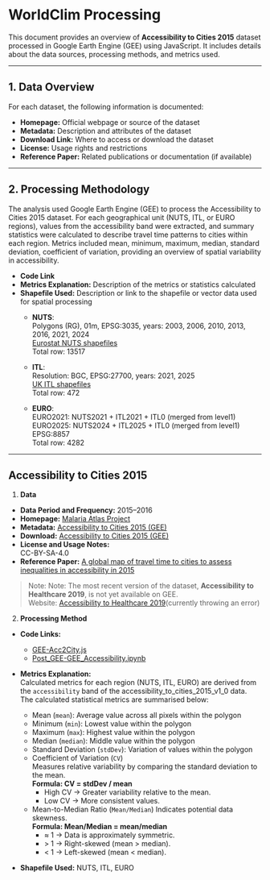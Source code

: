 # WorldClim Processing

This document provides an overview of **Accessibility to Cities 2015** dataset processed in Google Earth Engine (GEE) using JavaScript. It includes details about the data sources, processing methods, and metrics used.

---

## 1. Data Overview

For each dataset, the following information is documented:

- **Homepage:** Official webpage or source of the dataset  
- **Metadata:** Description and attributes of the dataset  
- **Download Link:** Where to access or download the dataset  
- **License:** Usage rights and restrictions  
- **Reference Paper:** Related publications or documentation (if available)  

---

## 2. Processing Methodology

The analysis used Google Earth Engine (GEE) to process the Accessibility to Cities 2015 dataset. For each geographical unit (NUTS, ITL, or EURO regions), values from the accessibility band were extracted, and summary statistics were calculated to describe travel time patterns to cities within each region. Metrics included mean, minimum, maximum, median, standard deviation, coefficient of variation, providing an overview of spatial variability in accessibility.

- **Code Link**  
- **Metrics Explanation:** Description of the metrics or statistics calculated  
- **Shapefile Used:** Description or link to the shapefile or vector data used for spatial processing  
    - **NUTS**:  
Polygons (RG), 01m, EPSG:3035, years: 2003, 2006, 2010, 2013, 2016, 2021, 2024  
[Eurostat NUTS shapefiles](https://ec.europa.eu/eurostat/web/gisco/geodata/statistical-units/territorial-units-statistics)  
Total row: 13517   
    
    - **ITL**:  
Resolution: BGC, EPSG:27700, years: 2021, 2025  
[UK ITL shapefiles](https://www.data.gov.uk/search?q=International+Territorial+)  
Total row: 472   

    - **EURO**:  
EURO2021: NUTS2021 + ITL2021 + ITL0 (merged from level1)  
EURO2025: NUTS2024 + ITL2025 + ITL0 (merged from level1)  
EPSG:8857   
Total row: 4282  

---

## Accessibility to Cities 2015

1. **Data**  
- **Data Period and Frequency:** 2015–2016  
- **Homepage:** [Malaria Atlas Project](https://malariaatlas.org/)  
- **Metadata:** [Accessibility to Cities 2015 (GEE)](https://developers.google.com/earth-engine/datasets/catalog/Oxford_MAP_accessibility_to_cities_2015_v1_0#description)  
- **Download:** [Accessibility to Cities 2015 (GEE)](https://developers.google.com/earth-engine/datasets/catalog/Oxford_MAP_accessibility_to_cities_2015_v1_0#description)  
- **License and Usage Notes:**  
  CC-BY-SA-4.0
- **Reference Paper:** [A global map of travel time to cities to assess inequalities in accessibility in 2015](https://www.nature.com/articles/nature25181)

> Note: Note: The most recent version of the dataset, **Accessibility to Healthcare 2019**, is not yet available on GEE.  
> Website: [Accessibility to Healthcare 2019](https://developers.google.com/earth-engine/datasets/catalog/Oxford_MAP_accessibility_to_healthcare_2019)(currently throwing an error)

  
2. **Processing Method**

- **Code Links:**  
  - [GEE-Acc2City.js](src/data-wrangling/GEE/Accessibility/Acc2City.js)  
  - [Post_GEE-GEE_Accessibility.ipynb](src/data-wrangling/GEE/Accessibility/GEE_Accessibility.ipynb)  
- **Metrics Explanation:**  
Calculated metrics for each region (NUTS, ITL, EURO) are derived from the `accessibility` band of the accessibility_to_cities_2015_v1_0 data.  The calculated statistical metrics are summarised below:  
    - Mean (`mean`): Average value across all pixels within the polygon  
    - Minimum (`min`): Lowest value within the polygon  
    - Maximum (`max`): Highest value within the polygon  
    - Median (`median`): Middle value within the polygon  
    - Standard Deviation (`stdDev`): Variation of values within the polygon
    - Coefficient of Variation (`CV`)  
      Measures relative variability by comparing the standard deviation to the mean.  
      **Formula:  CV = stdDev / mean**
      - High CV → Greater variability relative to the mean.  
      - Low CV → More consistent values.
    - Mean-to-Median Ratio (`Mean/Median`) 
      Indicates potential data skewness.  
      **Formula: Mean/Median = mean/median**
      - ≈ 1 → Data is approximately symmetric.  
      - \> 1 → Right-skewed (mean > median).  
      - < 1 → Left-skewed (mean < median).

- **Shapefile Used:** NUTS, ITL, EURO  

